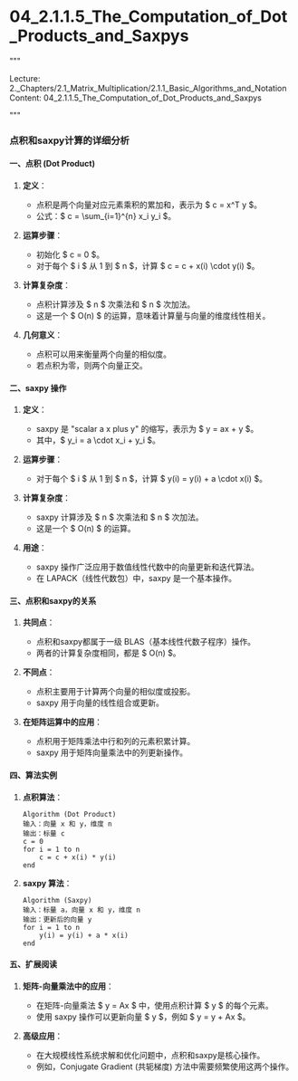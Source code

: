 # 04_2.1.1.5_The_Computation_of_Dot_Products_and_Saxpys

"""

Lecture: 2._Chapters/2.1_Matrix_Multiplication/2.1.1_Basic_Algorithms_and_Notation
Content: 04_2.1.1.5_The_Computation_of_Dot_Products_and_Saxpys

"""

### 点积和saxpy计算的详细分析

#### 一、点积 (Dot Product)

1. **定义**：
   - 点积是两个向量对应元素乘积的累加和，表示为 $ c = x^T y $。
   - 公式：$ c = \sum_{i=1}^{n} x_i y_i $。

2. **运算步骤**：
   - 初始化 $ c = 0 $。
   - 对于每个 $ i $ 从 1 到 $ n $，计算 $ c = c + x(i) \cdot y(i) $。

3. **计算复杂度**：
   - 点积计算涉及 $ n $ 次乘法和 $ n $ 次加法。
   - 这是一个 $ O(n) $ 的运算，意味着计算量与向量的维度线性相关。

4. **几何意义**：
   - 点积可以用来衡量两个向量的相似度。
   - 若点积为零，则两个向量正交。

#### 二、saxpy 操作

1. **定义**：
   - saxpy 是 "scalar a x plus y" 的缩写，表示为 $ y = ax + y $。
   - 其中，$ y_i = a \cdot x_i + y_i $。

2. **运算步骤**：
   - 对于每个 $ i $ 从 1 到 $ n $，计算 $ y(i) = y(i) + a \cdot x(i) $。

3. **计算复杂度**：
   - saxpy 计算涉及 $ n $ 次乘法和 $ n $ 次加法。
   - 这是一个 $ O(n) $ 的运算。

4. **用途**：
   - saxpy 操作广泛应用于数值线性代数中的向量更新和迭代算法。
   - 在 LAPACK（线性代数包）中，saxpy 是一个基本操作。

#### 三、点积和saxpy的关系

1. **共同点**：
   - 点积和saxpy都属于一级 BLAS（基本线性代数子程序）操作。
   - 两者的计算复杂度相同，都是 $ O(n) $。

2. **不同点**：
   - 点积主要用于计算两个向量的相似度或投影。
   - saxpy 用于向量的线性组合或更新。

3. **在矩阵运算中的应用**：
   - 点积用于矩阵乘法中行和列的元素积累计算。
   - saxpy 用于矩阵向量乘法中的列更新操作。

#### 四、算法实例

1. **点积算法**：
   ```pseudo
   Algorithm (Dot Product)
   输入：向量 x 和 y，维度 n
   输出：标量 c
   c = 0
   for i = 1 to n
       c = c + x(i) * y(i)
   end
   ```

2. **saxpy 算法**：
   ```pseudo
   Algorithm (Saxpy)
   输入：标量 a，向量 x 和 y，维度 n
   输出：更新后的向量 y
   for i = 1 to n
       y(i) = y(i) + a * x(i)
   end
   ```

#### 五、扩展阅读

1. **矩阵-向量乘法中的应用**：
   - 在矩阵-向量乘法 $ y = Ax $ 中，使用点积计算 $ y $ 的每个元素。
   - 使用 saxpy 操作可以更新向量 $ y $，例如 $ y = y + Ax $。

2. **高级应用**：
   - 在大规模线性系统求解和优化问题中，点积和saxpy是核心操作。
   - 例如，Conjugate Gradient (共轭梯度) 方法中需要频繁使用这两个操作。